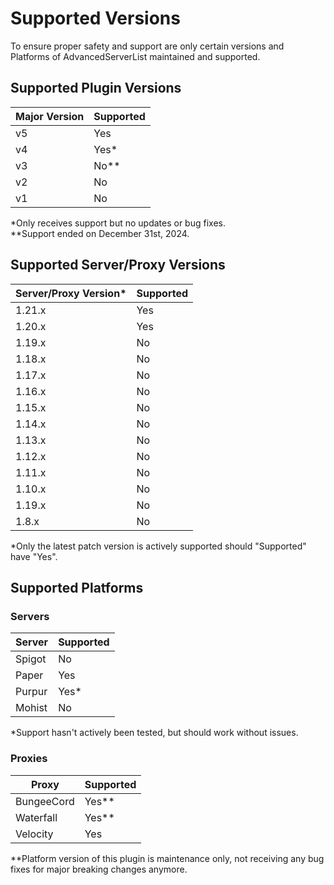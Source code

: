 # Supported Versions

To ensure proper safety and support are only certain versions and Platforms of AdvancedServerList maintained and supported.

## Supported Plugin Versions

| Major Version | Supported |
|---------------|-----------|
| v5            | Yes       |
| v4            | Yes*      |
| v3            | No**      |
| v2            | No        |
| v1            | No        |

\*Only receives support but no updates or bug fixes.  
\*\*Support ended on December 31st, 2024.

## Supported Server/Proxy Versions

| Server/Proxy Version* | Supported |
|-----------------------|-----------|
| 1.21.x                | Yes       |
| 1.20.x                | Yes       |
| 1.19.x                | No        |
| 1.18.x                | No        |
| 1.17.x                | No        |
| 1.16.x                | No        |
| 1.15.x                | No        |
| 1.14.x                | No        |
| 1.13.x                | No        |
| 1.12.x                | No        |
| 1.11.x                | No        |
| 1.10.x                | No        |
| 1.19.x                | No        |
| 1.8.x                 | No        |

\*Only the latest patch version is actively supported should "Supported" have "Yes".

## Supported Platforms

### Servers

| Server | Supported |
|--------|-----------|
| Spigot | No        |
| Paper  | Yes       |
| Purpur | Yes*      |
| Mohist | No        |

\*Support hasn't actively been tested, but should work without issues.

### Proxies

| Proxy      | Supported |
|------------|-----------|
| BungeeCord | Yes**     |
| Waterfall  | Yes**     |
| Velocity   | Yes       |

\*\*Platform version of this plugin is maintenance only, not receiving any bug fixes for major breaking changes anymore.